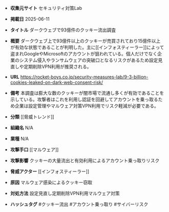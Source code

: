 - **収集元サイト**
セキュリティ対策Lab

- **掲載日**
2025-06-11

- **タイトル**
ダークウェブで93億件のクッキー流出調査

- **概要**
ダークウェブ上で93億件以上のクッキーが売買されており15億件以上が有効な状態であることが判明した。主に[[インフォスティーラー]]によって盗まれGoogleやMicrosoftのアカウントが狙われている。個人だけでなく企業のシステム侵入やランサムウェアの突破口となるリスクがあるため設定見直しや定期削除VPN利用が推奨される。

- **URL**
https://rocket-boys.co.jp/security-measures-lab/9-3-billion-cookies-leaked-on-dark-web-consent-risk/

- **備考**
本調査は膨大な数のクッキーが闇市場で流通し多くが有効であることを示している。攻撃者はこれを利用し認証を回避してアカウントを乗っ取るため企業は設定管理やマルウェア対策VPN利用でリスク軽減が必要である。

- **分類**
[[脅威トレンド]]

- **組織名**
N/A

- **業種**
N/A

- **攻撃手口**
[[マルウェア]]

- **攻撃影響**
クッキーの大量流出と有効利用によるアカウント乗っ取りリスク

- **脅威アクター**
[[インフォスティーラー]]

- **原因**
マルウェア感染によるクッキー窃取

- **対処方法**
設定見直し定期削除VPN利用マルウェア対策

- **ハッシュタグ**
#クッキー流出 #アカウント乗っ取り #サイバーリスク
